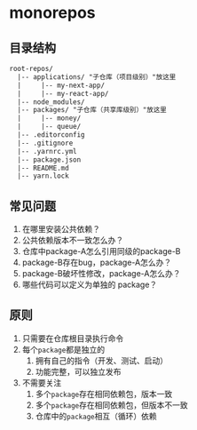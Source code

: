 # monorepos


## 目录结构

```html
root-repos/
  |-- applications/ "子仓库（项目级别）"放这里
  |     |-- my-next-app/
  |     |-- my-react-app/
  |-- node_modules/
  |-- packages/ "子仓库（共享库级别）"放这里
  |     |-- money/
  |     |-- queue/
  |-- .editorconfig
  |-- .gitignore
  |-- .yarnrc.yml
  |-- package.json
  |-- README.md
  |-- yarn.lock
```

## 常见问题

1. 在哪里安装公共依赖？
2. 公共依赖版本不一致怎么办？
3. 仓库中package-A怎么引用同级的package-B
4. package-B存在bug，package-A怎么办？
5. package-B破坏性修改，package-A怎么办？
6. 哪些代码可以定义为单独的 package？

## 原则

1. 只需要在仓库根目录执行命令
2. 每个`package`都是独立的
   1. 拥有自己的指令（开发、测试、启动）
   2. 功能完整，可以独立发布
3. 不需要关注
   1. 多个`package`存在相同依赖包，版本一致
   2. 多个`package`存在相同依赖包，但版本不一致
   3. 仓库中的`package`相互（循环）依赖
